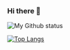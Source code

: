 ### Hi there 👋


![My Github status](https://github-readme-stats.vercel.app/api?username=gustavomantuan&show_icons=true&theme=dracula&count_private=true)

[![Top Langs](https://github-readme-stats.vercel.app/api/top-langs/?username=gustavomantuan)](https://github.com/gustavomantuan/github-readme-stats)
